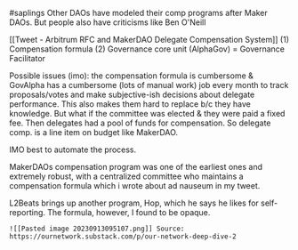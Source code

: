 #saplings 
Other DAOs have modeled their comp programs after Maker DAOs. But people also have criticisms like Ben O'Neill

[[Tweet - Arbitrum RFC and MakerDAO Delegate Compensation System]]
	(1) Compensation formula 
	(2) Governance core unit (AlphaGov) = Governance Facilitator 
		
Possible issues (imo): the compensation formula is cumbersome & GovAlpha has a cumbersome (lots of manual work) job every month to track proposals/votes and make subjective-ish decisions about delegate performance. This also makes them hard to replace b/c they have knowledge. But what if the committee was elected & they were paid a fixed fee. Then delegates had a pool of funds for compensation. So delegate comp. is a line item on budget like MakerDAO. 

IMO best to automate the process.

MakerDAOs compensation program was one of the earliest ones and extremely robust, with a centralized committee who maintains a compensation formula which i wrote about ad nauseum in my tweet. 

L2Beats brings up another program, Hop, which he says he likes for self-reporting. The formula, however, I found to be opaque. 

	![[Pasted image 20230913095107.png]] Source: https://ournetwork.substack.com/p/our-network-deep-dive-2

